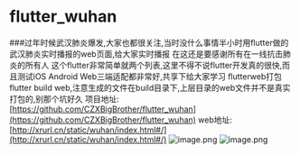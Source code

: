 # flutter_wuhan

###过年时候武汉肺炎爆发,大家也都很关注,当时没什么事情半小时用flutter做的武汉肺炎实时播报的web页面,给大家实时播报
在这还是要感谢所有在一线抗击肺炎的所有人
这个flutter非常简单就两个列表,这里不得不说flutter开发真的很快,而且测试iOS Android Web三端适配都非常好,共享下给大家学习
flutterweb打包 flutter build web,注意生成的文件在build目录下,上层目录的web文件并不是真实打包的,别那个坑好久
项目地址:[https://github.com/CZXBigBrother/flutter_wuhan](https://github.com/CZXBigBrother/flutter_wuhan)
web地址:[http://xrurl.cn/static/wuhan/index.html#/](http://xrurl.cn/static/wuhan/index.html#/)
![image.png](https://upload-images.jianshu.io/upload_images/3258209-c17c0703a11d025f.png?imageMogr2/auto-orient/strip%7CimageView2/2/w/1240)
![image.png](https://upload-images.jianshu.io/upload_images/3258209-ade1e7742fce2133.png?imageMogr2/auto-orient/strip%7CimageView2/2/w/1240)
